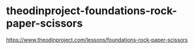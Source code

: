 # theodinproject-foundations-rock-paper-scissors
https://www.theodinproject.com/lessons/foundations-rock-paper-scissors
